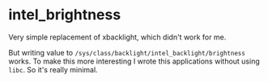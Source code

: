 # intel_brightness
Very simple replacement of xbacklight, which didn't work for me.

But writing value to `/sys/class/backlight/intel_backlight/brightness` works. To make this more interesting I wrote
this applications without using `libc`. So it's really minimal.
